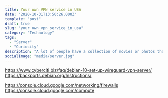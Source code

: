 ```yaml
---
title: Your own VPN service in USA
date: "2020-10-31T13:50:26.000Z"
template: "post"
draft: true
slug: "your_own_vpn_service_in_usa"
category: "Technology"
tags:
  - "Server"
  - "Curiosity"
description: "A lot of people have a collection of movies or photos that they would like to share with friends. Installing Netflix imitation services is good, but requires a really large amount of space on the VPS servers. Of course, there is a solution for that"
socialImage: "media/server.jpg"
---
```

https://www.cyberciti.biz/faq/debian-10-set-up-wireguard-vpn-server/
https://backports.debian.org/Instructions/

https://console.cloud.google.com/networking/firewalls
https://console.cloud.google.com/compute

